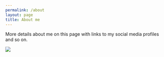 ```yaml
---
permalink: /about
layout: page
title: About me
---
```


More details about me on this page with links to my social media profiles and so on.

![](https://mizan.dev/assets/imgs/me/jsanz_small4.png)
